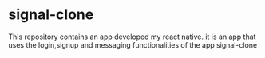 # signal-clone
This repository contains an app developed my react native.
it is an app that uses the login,signup and messaging functionalities of the app signal-clone
